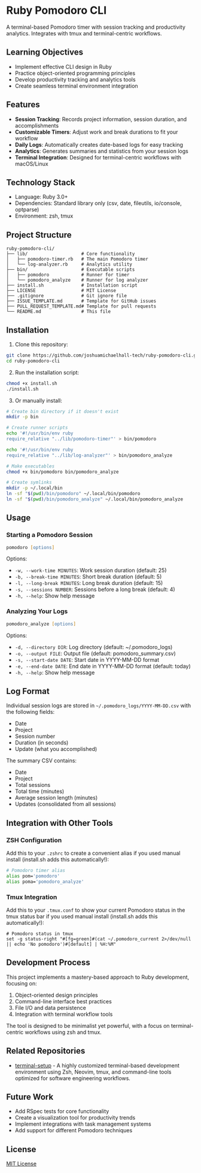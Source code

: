 # Ruby Pomodoro CLI

A terminal-based Pomodoro timer with session tracking and productivity analytics. Integrates with tmux and terminal-centric workflows.

## Learning Objectives
- Implement effective CLI design in Ruby
- Practice object-oriented programming principles
- Develop productivity tracking and analytics tools
- Create seamless terminal environment integration

## Features

- **Session Tracking**: Records project information, session duration, and accomplishments
- **Customizable Timers**: Adjust work and break durations to fit your workflow
- **Daily Logs**: Automatically creates date-based logs for easy tracking
- **Analytics**: Generates summaries and statistics from your session logs
- **Terminal Integration**: Designed for terminal-centric workflows with macOS/Linux

## Technology Stack
- Language: Ruby 3.0+
- Dependencies: Standard library only (csv, date, fileutils, io/console, optparse)
- Environment: zsh, tmux

## Project Structure
```
ruby-pomodoro-cli/
├── lib/                    # Core functionality
│   ├── pomodoro-timer.rb   # The main Pomodoro timer
│   └── log-analyzer.rb     # Analytics utility
├── bin/                    # Executable scripts
│   ├── pomodoro            # Runner for timer
│   └── pomodoro_analyze    # Runner for log analyzer
├── install.sh              # Installation script
├── LICENSE                 # MIT License
├── .gitignore              # Git ignore file
├── ISSUE_TEMPLATE.md       # Template for GitHub issues
├── PULL_REQUEST_TEMPLATE.md# Template for pull requests
└── README.md               # This file
```

## Installation

1. Clone this repository:
```zsh
git clone https://github.com/joshuamichaelhall-tech/ruby-pomodoro-cli.git
cd ruby-pomodoro-cli
```

2. Run the installation script:
```zsh
chmod +x install.sh
./install.sh
```

3. Or manually install:
```zsh
# Create bin directory if it doesn't exist
mkdir -p bin

# Create runner scripts
echo '#!/usr/bin/env ruby
require_relative "../lib/pomodoro-timer"' > bin/pomodoro

echo '#!/usr/bin/env ruby
require_relative "../lib/log-analyzer"' > bin/pomodoro_analyze

# Make executables
chmod +x bin/pomodoro bin/pomodoro_analyze

# Create symlinks
mkdir -p ~/.local/bin
ln -sf "$(pwd)/bin/pomodoro" ~/.local/bin/pomodoro
ln -sf "$(pwd)/bin/pomodoro_analyze" ~/.local/bin/pomodoro_analyze
```

## Usage

### Starting a Pomodoro Session

```zsh
pomodoro [options]
```

Options:
- `-w, --work-time MINUTES`: Work session duration (default: 25)
- `-b, --break-time MINUTES`: Short break duration (default: 5)
- `-l, --long-break MINUTES`: Long break duration (default: 15)
- `-s, --sessions NUMBER`: Sessions before a long break (default: 4)
- `-h, --help`: Show help message

### Analyzing Your Logs

```zsh
pomodoro_analyze [options]
```

Options:
- `-d, --directory DIR`: Log directory (default: ~/.pomodoro_logs)
- `-o, --output FILE`: Output file (default: pomodoro_summary.csv)
- `-s, --start-date DATE`: Start date in YYYY-MM-DD format
- `-e, --end-date DATE`: End date in YYYY-MM-DD format (default: today)
- `-h, --help`: Show help message

## Log Format

Individual session logs are stored in `~/.pomodoro_logs/YYYY-MM-DD.csv` with the following fields:
- Date
- Project
- Session number
- Duration (in seconds)
- Update (what you accomplished)

The summary CSV contains:
- Date
- Project
- Total sessions
- Total time (minutes)
- Average session length (minutes)
- Updates (consolidated from all sessions)

## Integration with Other Tools

### ZSH Configuration

Add this to your `.zshrc` to create a convenient alias if you used manual install (install.sh adds this automatically!):

```zsh
# Pomodoro timer alias
alias pom='pomodoro'
alias poma='pomodoro_analyze'
```

### Tmux Integration

Add this to your `.tmux.conf` to show your current Pomodoro status in the tmux status bar if you used manual install (install.sh adds this automatically!):

```
# Pomodoro status in tmux
set -g status-right "#[fg=green]#(cat ~/.pomodoro_current 2>/dev/null || echo 'No pomodoro')#[default] | %H:%M"
```

## Development Process

This project implements a mastery-based approach to Ruby development, focusing on:

1. Object-oriented design principles
2. Command-line interface best practices
3. File I/O and data persistence
4. Integration with terminal workflow tools

The tool is designed to be minimalist yet powerful, with a focus on terminal-centric workflows using zsh and tmux.

## Related Repositories

- [terminal-setup](https://https://github.com/JoshuaMichaelHall-Tech/terminal-setup) - A highly customized terminal-based development environment using Zsh, Neovim, tmux, and command-line tools optimized for software engineering workflows.

## Future Work

- Add RSpec tests for core functionality
- Create a visualization tool for productivity trends
- Implement integrations with task management systems
- Add support for different Pomodoro techniques

## License

[MIT License](LICENSE)
